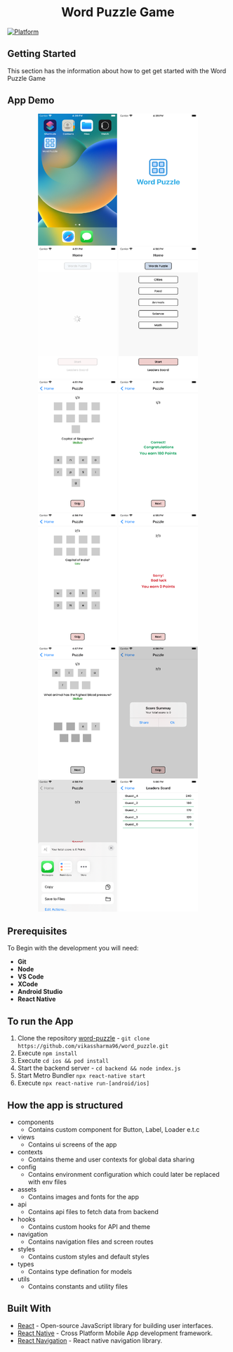 <h1 align="center">Word Puzzle Game</h1>

[![Platform](https://img.shields.io/badge/Platform-React%20Native-brightgreen)](https://reactnative.dev/docs/getting-started)


## **Getting Started**

This section has the information about how to get get started with the Word Puzzle Game

## **App Demo**

<p align="center">
<img width="180" height="300" src="https://github.com/vikassharma96/word_puzzle/blob/main/images/ss0.png" alt="logo">
<img width="180" height="300" src="https://github.com/vikassharma96/word_puzzle/blob/main/images/ss1.png" alt="logo">
<img width="180" height="300" src="https://github.com/vikassharma96/word_puzzle/blob/main/images/ss2.png" alt="logo">
<img width="180" height="300" src="https://github.com/vikassharma96/word_puzzle/blob/main/images/ss3.png" alt="logo">
<img width="180" height="300" src="https://github.com/vikassharma96/word_puzzle/blob/main/images/ss4.png" alt="logo">
<img width="180" height="300" src="https://github.com/vikassharma96/word_puzzle/blob/main/images/ss5.png" alt="logo">
<img width="180" height="300" src="https://github.com/vikassharma96/word_puzzle/blob/main/images/ss6.png" alt="logo">
<img width="180" height="300" src="https://github.com/vikassharma96/word_puzzle/blob/main/images/ss7.png" alt="logo">
<img width="180" height="300" src="https://github.com/vikassharma96/word_puzzle/blob/main/images/ss8.png" alt="logo">
<img width="180" height="300" src="https://github.com/vikassharma96/word_puzzle/blob/main/images/ss9.png" alt="logo">
<img width="180" height="300" src="https://github.com/vikassharma96/word_puzzle/blob/main/images/ss10.png" alt="logo">
<img width="180" height="300" src="https://github.com/vikassharma96/word_puzzle/blob/main/images/ss11.png" alt="logo">
</p>

## **Prerequisites**

To Begin with the development you will need:

- **Git**
- **Node**
- **VS Code**
- **XCode**
- **Android Studio**
- **React Native**

## **To run the App**

1. Clone the repository [word-puzzle](https://github.com/vikassharma96/word_puzzle) - `git clone https://github.com/vikassharma96/word_puzzle.git`
2. Execute `npm install`
3. Execute `cd ios && pod install`
4. Start the backend server - `cd backend && node index.js`
4. Start Metro Bundler `npx react-native start` 
5. Execute `npx react-native run-[android/ios]`

## **How the app is structured**

- components
  - Contains custom component for Button, Label, Loader e.t.c
- views
  - Contains ui screens of the app
- contexts
  - Contains theme and user contexts for global data sharing
- config
  - Contains environment configuration which could later be replaced with env files
- assets
  - Contains images and fonts for the app
- api
  - Contains api files to fetch data from backend
- hooks
  - Contains custom hooks for API and theme
- navigation
  - Contains navigation files and screen routes
- styles
  - Contains custom styles and default styles
- types
  - Contains type defination for models
- utils
  - Contains constants and utility files

## **Built With**

- [React](https://reactjs.org/) - Open-source JavaScript library for building user interfaces.
- [React Native](https://reactnative.dev/) - Cross Platform Mobile App development framework.
- [React Navigation](https://reactnavigation.org/) - React native navigation library.
